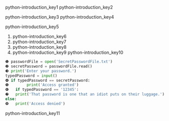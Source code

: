 python-introduction_key1
python-introduction_key2


python-introduction_key3
python-introduction_key4


python-introduction_key5


1. python-introduction_key6
2. python-introduction_key7
3. python-introduction_key8
4. python-introduction_key9
python-introduction_key10


```python
❶ passwordFile = open('SecretPasswordFile.txt')
❷ secretPassword = passwordFile.read()
❸ print('Enter your password.')
typedPassword = input()
❹ if typedPassword == secretPassword:
❺   	 print('Access granted')
❻	if typedPassword == '12345':
❼	print('That password is one that an idiot puts on their luggage.')
else:
❽ 	print('Access denied')
```

python-introduction_key11
